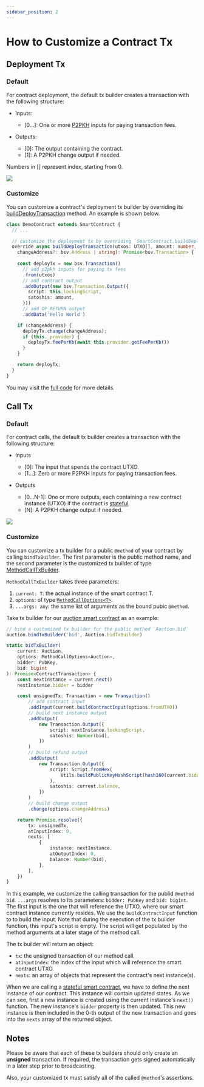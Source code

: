 ```yaml
---
sidebar_position: 2
---
```


# How to Customize a Contract Tx


## Deployment Tx

### Default
For contract deployment, the default tx builder creates a transaction with the following structure:

* Inputs:

  * [0…]: One or more [P2PKH](https://learnmeabitcoin.com/technical/p2pkh) inputs for paying transaction fees.

* Outputs:

  * [0]: The output containing the contract.
  * [1]: A P2PKH change output if needed.

Numbers in [] represent index, starting from 0.

![](https://lucid.app/publicSegments/view/5242c7cb-d30d-4a92-826c-4d6290e2af04/image.png)

### Customize
You can customize a contract's deployment tx builder by overriding its [buildDeployTransaction](../how-to-write-a-contract/built-ins#builddeploytransaction) method. An example is shown below.

```ts
class DemoContract extends SmartContract {
  // ...

  // customize the deployment tx by overriding `SmartContract.buildDeployTransaction` method
  override async buildDeployTransaction(utxos: UTXO[], amount: number, 
    changeAddress?: bsv.Address | string): Promise<bsv.Transaction> {
    
    const deployTx = new bsv.Transaction()
      // add p2pkh inputs for paying tx fees
      .from(utxos)
      // add contract output
      .addOutput(new bsv.Transaction.Output({
        script: this.lockingScript,
        satoshis: amount,
      }))
      // add OP_RETURN output
      .addData('Hello World')

    if (changeAddress) {
      deployTx.change(changeAddress);
      if (this._provider) {
        deployTx.feePerKb(await this.provider.getFeePerKb())
      }
    }

    return deployTx;
  }
}
```

You may visit the [full code](https://github.com/sCrypt-Inc/boilerplate/blob/f63c37038a03bc51267e816d9441969d3e1d2ece/src/contracts/auction.ts#L100-L127) for more details.

## Call Tx

### Default
For contract calls, the default tx builder creates a transaction with the following structure:

* Inputs

  * [0]: The input that spends the contract UTXO.
  * [1…]: Zero or more P2PKH inputs for paying transaction fees.

* Outputs

  * [0…N-1]: One or more outputs, each containing a new contract instance (UTXO) if the contract is [stateful](../how-to-write-a-contract/stateful-contract).
  * [N]: A P2PKH change output if needed.

![](https://lucid.app/publicSegments/view/9dfde0f0-7275-48da-9411-057e895b5fb3/image.png)


### Customize

You can customize a tx builder for a public `@method` of your contract by calling `bindTxBuilder`. The first parameter is the public method name, and the second parameter is the customized tx builder of type [MethodCallTxBuilder](../reference/interfaces/MethodCallTxBuilder).

`MethodCallTxBuilder` takes three parameters:

1. `current: T`: the actual instance of the smart contract T.
2. `options`: of type [`MethodCallOptions<T>`](../how-to-deploy-and-call-a-contract/how-to-deploy-and-call-a-contract.md#methodcalloptions).
3. `...args: any`: the same list of arguments as the bound pubic `@method`.

Take tx builder for our [auction smart contract](https://github.com/sCrypt-Inc/boilerplate/blob/master/src/contracts/auction.ts) as an example:

```ts
// bind a customized tx builder for the public method `Auction.bid`
auction.bindTxBuilder('bid', Auction.bidTxBuilder)

static bidTxBuilder(
    current: Auction,
    options: MethodCallOptions<Auction>,
    bidder: PubKey,
    bid: bigint
): Promise<ContractTransaction> {
    const nextInstance = current.next()
    nextInstance.bidder = bidder

    const unsignedTx: Transaction = new Transaction()
        // add contract input
        .addInput(current.buildContractInput(options.fromUTXO))
        // build next instance output
        .addOutput(
            new Transaction.Output({
                script: nextInstance.lockingScript,
                satoshis: Number(bid),
            })
        )
        // build refund output
        .addOutput(
            new Transaction.Output({
                script: Script.fromHex(
                    Utils.buildPublicKeyHashScript(hash160(current.bidder))
                ),
                satoshis: current.balance,
            })
        )
        // build change output
        .change(options.changeAddress)

    return Promise.resolve({
        tx: unsignedTx,
        atInputIndex: 0,
        nexts: [
            {
                instance: nextInstance,
                atOutputIndex: 0,
                balance: Number(bid),
            },
        ],
    })
}
```


In this example, we customize the calling transaction for the publid `@method` `bid`. `...args` resolves to its parameters: `bidder: PubKey` and `bid: bigint`. The first input is the one that will reference the UTXO, where our smart contract instance currently resides. We use the `buildContractInput` function to to build the input. Note that during the execution of the tx builder function, this input's script is empty. The script will get populated by the method arguments at a later stage of the method call.

The tx builder will return an object:

- `tx`: the unsigned transaction of our method call.
- `atInputIndex`: the index of the input which will reference the smart contract UTXO.
- `nexts`: an array of objects that represent the contract's next instance(s). 

When we are calling a [stateful smart contract](../how-to-write-a-contract/stateful-contract.md), we have to define the next instance of our contract. This instance will contain updated states. As we can see, first a new instance is created using the current instance's `next()` function. The new instance's `bidder` property is then updated. This new instance is then included in the 0-th output of the new transaction and goes into the `nexts` array of the returned object.

## Notes

Please be aware that each of these tx builders should only create an **unsigned** transaction. If required, the transaction gets signed automatically in a later step prior to broadcasting.

Also, your customized tx must satisfy all of the called `@method`'s assertions.
